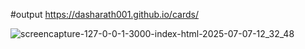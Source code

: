 #output
  https://dasharath001.github.io/cards/

![screencapture-127-0-0-1-3000-index-html-2025-07-07-12_32_48](https://github.com/user-attachments/assets/c02ab7c3-ff16-4e4f-b210-224a9ec806b5)
